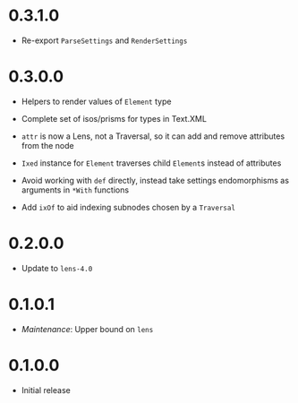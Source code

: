 0.3.1.0
=======

  * Re-export `ParseSettings` and `RenderSettings`

0.3.0.0
=======

  * Helpers to render values of `Element` type

  * Complete set of isos/prisms for types in Text.XML

  * `attr` is now a Lens, not a Traversal, so it can add and remove attributes from the node

  * `Ixed` instance for `Element` traverses child `Element`s instead of attributes

  * Avoid working with `def` directly, instead take settings endomorphisms as arguments in `*With` functions

  * Add `ixOf` to aid indexing subnodes chosen by a `Traversal`

0.2.0.0
=======

  * Update to `lens-4.0`

0.1.0.1
=======

  * _Maintenance_: Upper bound on `lens`

0.1.0.0
=======

  * Initial release
